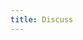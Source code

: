 ```yaml
---
title: Discuss
---
```


<iframe id="forum_embed"
  src="javascript:void(0)"
  scrolling="no"
  frameborder="0"
  width="600"
  height="700">
</iframe>
<script type="text/javascript">
  document.getElementById('forum_embed').src =
     'https://groups.google.com/forum/embed/?place=forum/fficxx'
     + '&showsearch=true&showpopout=true&showtabs=false'
     + '&parenturl=' + encodeURIComponent(window.location.href);
</script>
